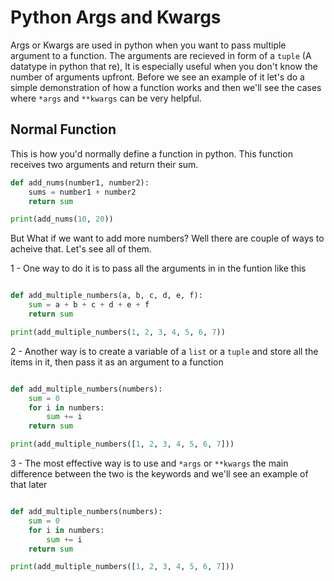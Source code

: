 # Python Args and Kwargs 

Args or Kwargs are used in python when you want to pass multiple argument to a function. The arguments are recieved in form of a `tuple` (A datatype in python that re), It is especially useful when you don't know the number of arguments upfront. Before we see an example of it let's do a simple demonstration of how a function works and then we'll see the cases where `*args` and `**kwargs` can be very helpful.

## Normal Function
This is how you'd normally define a function in python. This function receives two arguments and return their sum.
```py
def add_nums(number1, number2): 
    sums = number1 + number2
    return sum

print(add_nums(10, 20))
```

But What if we want to add more numbers? Well there are couple of ways to acheive that. Let's see all of them. 

 1 - One way to do it is to pass all the arguments in in the funtion like this

```py

def add_multiple_numbers(a, b, c, d, e, f):
    sum = a + b + c + d + e + f
    return sum

print(add_multiple_numbers(1, 2, 3, 4, 5, 6, 7))

```

2 - Another way is to create a variable of a `list` or a `tuple` and store all the items in it, then pass it as an argument to a function

```py

def add_multiple_numbers(numbers):
    sum = 0
    for i in numbers:
        sum += i
    return sum

print(add_multiple_numbers([1, 2, 3, 4, 5, 6, 7]))
```

3 - The most effective way is to use and `*args` or `**kwargs` the main difference between the two is the keywords and we'll see an example of that later
```py

def add_multiple_numbers(numbers):
    sum = 0
    for i in numbers:
        sum += i
    return sum

print(add_multiple_numbers([1, 2, 3, 4, 5, 6, 7]))
```


